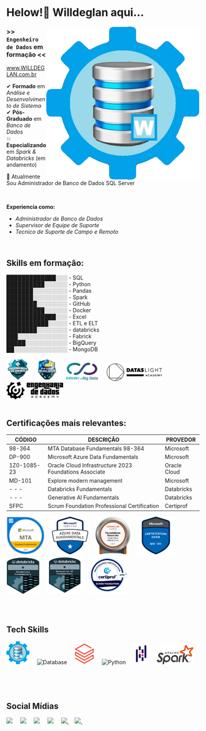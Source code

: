 # Helow!👋 Willdeglan aqui...
<!-- logo SQLDICAS inicio-->
<img src="https://github.com/willdegl4n/willdegl4n.github.io/blob/main/badge/sqlDicas0.png" width="400px" align="right" alt="SQL Dicas" />
<!-- logo SQLDICAS fim-->

### >> `Engenheiro de Dados` em formação << <br> 

www.WILLDEGLAN.com.br 

<!-- apresentação -->
✔ **Formado** em _Análise e Desenvolvimento de Sistema_ <br>
✔ **Pós-Graduado** em _Banco de Dados_  <br> 
💥 **Especializando** em _Spark & Databricks_ (em andamento) <br>

💠 Atualmente Sou Administrador de Banco de Dados SQL Server <br>

<br>

**Experiencia como:**
- _Administrador de Banco de Dados_
- _Supervisor de Equipe de Suporte_
- _Tecnico de Suporte de Campo e Remoto_

<br> 

**Skills em formação:**
-
 █████████████░░░ - SQL     <br>
 ██████████░░░░░░ - Python    <br>
 ███████░░░░░░░░░ - Pandas   <br>
 ███████░░░░░░░░░ - Spark  <br>
 ████████░░░░░░░░ - GitHub    <br>
 ██████████░░░░░░ - Docker   <br>
 █████████████░░░ - Excel    <br>
 ███████████░░░░░ - ETL e ELT    <br>
 ████████░░░░░░░░ - databricks    <br>
 ███░░░░░░░░░░░░░ - Fabrick    <br>
 █████░░░░░░░░░░░ - BigQuery    <br>
 ██░░░░░░░░░░░░░░ - MongoDB    <br>

<div align="left"> 
  <!-- Engenharia de dados DIO -->
 <img src="https://github.com/willdegl4n/willdegl4n/blob/main/logos/dioEngenhariaDeDados.png" height="60" alt="DataEngineer"> &nbsp;&nbsp;&nbsp;
 <!-- Desenvolvedor Python DIO -->
  <img src="https://github.com/willdegl4n/willdegl4n/blob/main/logos/dioPythonDeveloper.png" height="60" alt="PythonDeveloper"> &nbsp;&nbsp;&nbsp;
 <!-- Infinity BigData -->
  <img src="https://github.com/willdegl4n/willdegl4n/blob/main/logos/InfinityBigData.png" height="50" alt="InfinityBigData"> &nbsp;&nbsp;&nbsp;
 <!-- DatasLightAcademyBranco -->
  <picture>
    <source media="(prefers-color-scheme: dark)" srcset="https://github.com/willdegl4n/willdegl4n/blob/main/logos/DatasLightAcademyBranco.png" height="45"">
    <img alt="DatasLightAcademy" src="https://github.com/willdegl4n/willdegl4n/blob/main/logos/DatasLightAcademyPreto.png" height="45"> &nbsp;&nbsp;&nbsp; 
  </picture>
 <!-- EngenhariadedadosAcademy -->
  <picture>
    <source media="(prefers-color-scheme: dark)" srcset="https://github.com/willdegl4n/willdegl4n/blob/main/logos/EngenhariaDeDadosAcademyBranco.png" height="45"">
    <img alt="EngenhariadedadosAcademy" src="https://github.com/willdegl4n/willdegl4n/blob/main/logos/EngenhariaDeDadosAcademyPreto.png" height="45"> &nbsp;&nbsp;&nbsp; 
  </picture>
 <br> <br> 
</div>

**Certificações mais relevantes:**
-
| CÓDIGO | DESCRIÇÃO | PROVEDOR |
|--------|-----------|-----------|
| 98-364 |  MTA Database Fundamentals 98-364 | Microsoft |
| DP-900 | Microsoft Azure Data Fundamentals | Microsoft |
| 1Z0-1085-23 | Oracle Cloud Infrastructure 2023 Foundations Associate | Oracle Cloud |
| MD-101 | Explore modern management | Microsoft |
| - - - |Databricks Fundamentals|  Databricks |
| - - - |Generative AI Fundamentals| Databricks |
|SFPC|Scrum Foundation Professional Certification|Certiprof|

 <!-- ICONES DAS Certificações -->

<p>
  <a href='#'> <img height="100" src="https://github.com/willdegl4n/willdegl4n.github.io/blob/main/badge/MTADatabaseFundamentals2019.png"></a>
&nbsp;&nbsp;
  <a href='#'> <img height="100" src="https://github.com/willdegl4n/willdegl4n.github.io/blob/main/badge/dp900.png"></a>
&nbsp;&nbsp;
  <a href='#'> <img height="100" src="https://github.com/willdegl4n/willdegl4n.github.io/blob/main/badge/OCIF2023CA.png"></a>
&nbsp;&nbsp;
  <a href='#'><img height="100" src="https://github.com/willdegl4n/willdegl4n.github.io/blob/main/badge/MD101.png"></a>
&nbsp;&nbsp;
  <a href='#'><img height="96" src="https://github.com/willdegl4n/willdegl4n.github.io/blob/main/badge/DatabricksFundamentals.png"></a>
&nbsp;&nbsp;
  <a href='#'><img height="100" src="https://github.com/willdegl4n/willdegl4n.github.io/blob/main/badge/DatabricksFundamentals_AI.png"></a>
&nbsp;&nbsp;
  <a href='#'><img height="100" src="https://github.com/willdegl4n/willdegl4n.github.io/blob/main/badge/ScrumFoundation2024.png"></a>
</p>


<br> <br> 
  <!-- ICONES DAS TECNOLOGIAS -->
## Tech Skills
  <!-- SQL DICAS -->
<div align="left">
  <img src="https://github.com/willdegl4n/willdegl4n.github.io/blob/main/badge/sqlDicas0.png" height="60" alt="SQLDicas"> &nbsp;&nbsp;&nbsp;
  <!-- BANCO DE DADOS -->
  <img src="https://camo.githubusercontent.com/b6b54c683ae354567ba2d2b5fc240406b54590501eeddf9edd98d86d645de241/68747470733a2f2f63646e2e6a7364656c6976722e6e65742f67682f64657669636f6e732f64657669636f6e406c61746573742f69636f6e732f73716c646576656c6f7065722f73716c646576656c6f7065722d6f726967696e616c2e737667" height="55" alt="Database"> &nbsp;&nbsp;&nbsp;
    <!-- DATABRICKS -->
  <img src="https://github.com/willdegl4n/willdegl4n/blob/main/logos/Databricks.png" height="55" alt="databricks"> &nbsp;&nbsp;&nbsp;
    <!-- PYTHON -->
    <img src="https://camo.githubusercontent.com/7654611cc0c150086ff9327653d5d31ba93e71411ca0d4b98b1e1918631d2b05/68747470733a2f2f63646e2e6a7364656c6976722e6e65742f67682f64657669636f6e732f64657669636f6e406c61746573742f69636f6e732f707974686f6e2f707974686f6e2d6f726967696e616c2e737667" height="55" alt="Python"  /> &nbsp;&nbsp;&nbsp;
<!-- PANDAS claro e escuro -->
  <picture>
  <source media="(prefers-color-scheme: dark)" srcset="https://github.com/willdegl4n/willdegl4n/blob/main/logos/PandasLogoPreto.png" height="55"">
  <img alt="Pandas" src="https://github.com/willdegl4n/willdegl4n/blob/main/logos/PandasLogoBranco.png" height="55"> &nbsp;&nbsp;&nbsp;
</picture>
  <!-- SPARK claro e escuro-->
   <picture>
  <source media="(prefers-color-scheme: dark)" srcset="https://github.com/willdegl4n/willdegl4n/blob/main/logos/apacheSparkLogoBranco.png" height="55"">
  <img alt="Spark" src="https://github.com/willdegl4n/willdegl4n/blob/main/logos/apacheSparkLogoPreto.png" height="50"> &nbsp;&nbsp;&nbsp;
</picture>
</div>  

  <!-- ICONES DAS TECNOLOGIAS - ->
## Minhas Tech Skills
<div align="left">
  <img src="https://cdn.jsdelivr.net/gh/devicons/devicon/icons/windows8/windows8-original.svg"                  height="55" alt="windows8 logo"  />
  <img src="https://cdn.jsdelivr.net/gh/devicons/devicon/icons/microsoftsqlserver/microsoftsqlserver-plain.svg" height="55" alt="microsoftsqlserver logo"  />
  <img src="https://cdn.jsdelivr.net/gh/devicons/devicon/icons/vscode/vscode-original.svg"                      height="55" alt="vscode logo"  />
  <img src="https://cdn.jsdelivr.net/gh/devicons/devicon/icons/linux/linux-original.svg"                        height="55" alt="linux logo"  />
  <img src="https://cdn.jsdelivr.net/gh/devicons/devicon/icons/oracle/oracle-original.svg"                      height="55" alt="oracle logo"  />
  <img src="https://cdn.jsdelivr.net/gh/devicons/devicon/icons/postgresql/postgresql-original.svg"              height="55" alt="postgresql logo"  />
  <img src="https://cdn.jsdelivr.net/gh/devicons/devicon/icons/python/python-original.svg"                      height="55" alt="python logo"  />
  <img src="https://cdn.jsdelivr.net/gh/devicons/devicon/icons/azure/azure-original.svg"                        height="55" alt="azure logo"  />
  <img src="https://cdn.jsdelivr.net/gh/devicons/devicon/icons/jupyter/jupyter-original.svg"                    height="55" alt="jupyter logo"  />
  <img src="https://cdn.jsdelivr.net/gh/devicons/devicon/icons/putty/putty-original.svg"                        height="55" alt="putty logo"  />
  <img src="https://cdn.jsdelivr.net/gh/devicons/devicon@latest/icons/pandas/pandas-original-wordmark.svg"      height="55" alt="putty logo" />
</div>
  <!- - ICONES DAS TECNOLOGIAS -->

<br> <br> 
<!-- Social midias -->
## Social Mídias
<div align="left">
  <a href="https://www.youtube.com/@sqldicas" target="_blank">         <img src="https://img.shields.io/badge/YouTube-FF0000?style=for-the-badge&logo=youtube&logoColor=white"                                         height="27"></a> &nbsp;&nbsp;&nbsp;
  <a href="https://instagram.com/willdeglan" target="_blank">          <img src="https://img.shields.io/badge/-Instagram-%23E4405F?style=for-the-badge&logo=instagram&logoColor=white"                                 height="27"></a> &nbsp;&nbsp;&nbsp;
  <a href = "mailto:willdeglan@gmail.com">                             <img src="https://img.shields.io/badge/-Gmail-%23333?style=for-the-badge&logo=gmail&logoColor=white"                                            height="27"></a> &nbsp;&nbsp;&nbsp;
  <a href="https://www.linkedin.com/in/willdeglan" target="_blank">    <img src="https://img.shields.io/badge/-LinkedIn-%230077B5?style=for-the-badge&logo=linkedin&logoColor=white"                                   height="27"></a> &nbsp;&nbsp;&nbsp;
  <a href="https://instagram.com/sqldicas" target="_blank">            <img src="https://img.shields.io/static/v1?message=SQLDicas&logo=instagram&label=&color=E4405F&logoColor=white&labelColor=&style=for-the-badge" height="27"> </a>&nbsp;&nbsp;&nbsp;
  <a href="https://www.willdeglan.com.br" target="_blank">             <img src="https://img.shields.io/static/v1?message=willdeglan.com.br&logo=medium&label=&color=00a8ff&logoColor=write&labelColor=&style=for-the-badge"  height="27"> </a> &nbsp;&nbsp;&nbsp;
</div>
